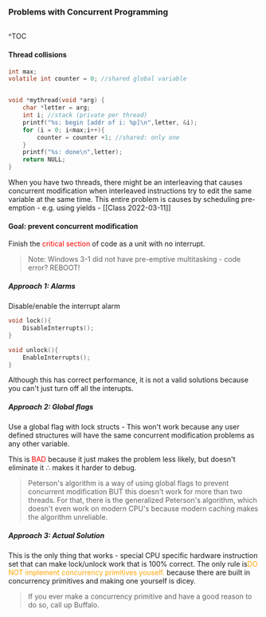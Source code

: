 ### Problems with Concurrent Programming

```toc
```
^TOC

#### Thread collisions
```C
int max;
volatile int counter = 0; //shared global variable


void *mythread(void *arg) {
	char *letter = arg;
	int i; //stack (private per thread)
	printf("%s: begin [addr of i: %p]\n",letter, &i);
	for (i = 0; i<max;i++){
		counter = counter +1; //shared: only one
	}
	printf("%s: done\n",letter);
	return NULL;
}
```


When you have two threads, there might be an interleaving that causes concurrent modification when interleaved instructions try to edit the same variable at the same time. This entire problem is causes by scheduling pre-emption - e.g. using yields - [[Class 2022-03-11]]

#### Goal: prevent concurrent modification
Finish the <span style='color:red'>critical section</span> of code as a unit with no interrupt.

> Note: Windows 3-1 did not have pre-emptive multitasking - code error? REBOOT!

##### Approach 1: Alarms
Disable/enable the interrupt alarm
```c
void lock(){
	DisableInterrupts();
}

void unlock(){
	EnableInterrupts();
}
```

Although this has correct performance, it is not a valid solutions because you can't just turn off all the interupts.

##### Approach 2: Global flags
Use a global flag with lock structs - This won't work because any user defined structures will have the same concurrent modification problems as any other variable.

This is <span style='color:red'>BAD</span> because it just makes the problem less likely, but doesn't eliminate it $\therefore$ makes it harder to debug.

> Peterson's algorithm is a way of using global flags to prevent concurrent modification BUT this doesn't work for more than two threads. For that, there is the generalized Peterson's algorithm, which doesn't even work on modern CPU's because modern caching makes the algorithm unreliable.

##### Approach 3: Actual Solution
This is the only thing that works - special CPU specific hardware instruction set that can make lock/unlock work that is 100% correct. The only rule is<span style='color:orange'>DO NOT implement concurrency primitives youself.</span> because there are built in concurrency primitives and making one yourself is dicey. 

> If you ever make a concurrency primitive and have a good reason to do so, call up Buffalo. 




